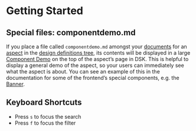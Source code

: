 # Getting Started

## Special files: componentdemo.md
If you place a file called `componentdemo.md` amongst your [documents](/The-Design-Definitions-Tree/Documents) for an [aspect](/The-Design-Definitions-Tree/Aspects) in the [design definitions tree](/The-Design-Definitions-Tree), its contents will be displayed in a large [Component Demo](/The-Frontend/Documentation-Components/Component-Demo) on the top of the aspect’s page in DSK. This is helpful to display a general demo of the aspect, so your users can immediately see what the aspect is about. You can see an example of this in the documentation for some of the frontend’s special components, e.g. the [Banner](/The-Frontend/Documentation-Components/Banner).

## Keyboard Shortcuts
* Press `s` to focus the search
* Press `f` to focus the filter